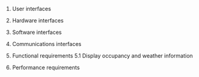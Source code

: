 1. User interfaces





2. Hardware interfaces


3. Software interfaces
4. Communications interfaces

5. Functional requirements
5.1 
Display occupancy and weather information
7. Performance requirements

